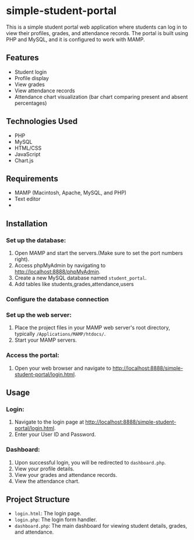 # simple-student-portal
This is a simple student portal web application where students can log in to view their profiles, grades, and attendance records. The portal is built using PHP and MySQL, and it is configured to work with MAMP.

## Features
- Student login
- Profile display
- View grades
- View attendance records
- Attendance chart visualization (bar chart comparing present and absent percentages)

## Technologies Used
- PHP
- MySQL
- HTML/CSS
- JavaScript
- Chart.js

## Requirements
- MAMP (Macintosh, Apache, MySQL, and PHP)
- Text editor
- 
## Installation

### Set up the database:

1. Open MAMP and start the servers.(Make sure to set the port numbers right).
2. Access phpMyAdmin by navigating to [http://localhost:8888/phpMyAdmin](http://localhost:8888/phpMyAdmin).
3. Create a new MySQL database named `student_portal`.
4. Add tables like students,grades,attendance,users

### Configure the database connection
### Set up the web server:

1. Place the project files in your MAMP web server's root directory, typically `/Applications/MAMP/htdocs/`.
2. Start your MAMP servers.

### Access the portal:

1. Open your web browser and navigate to [http://localhost:8888/simple-student-portal/login.html](http://localhost:8888/simple-student-portal/login.html).

## Usage

### Login:

1. Navigate to the login page at [http://localhost:8888/simple-student-portal/login.html](http://localhost:8888/simple-student-portal/login.html).
2. Enter your User ID and Password.

### Dashboard:

1. Upon successful login, you will be redirected to `dashboard.php`.
2. View your profile details.
3. View your grades and attendance records.
4. View the attendance chart.

## Project Structure

- `login.html`: The login page.
- `login.php`: The login form handler.
- `dashboard.php`: The main dashboard for viewing student details, grades, and attendance.
